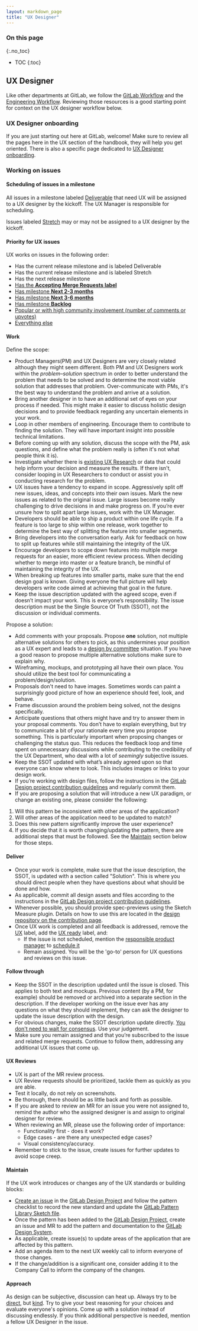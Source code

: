 ```yaml
---
layout: markdown_page
title: "UX Designer"
---
```


### On this page

{:.no_toc}

- TOC
{:toc}

## UX Designer

Like other departments at GitLab, we follow the [GitLab Workflow](https://github.com/daijapan/test/tree/master/communication/#everything-starts-with-an-issue) and the [Engineering Workflow](https://github.com/daijapan/test/tree/master/engineering/workflow/index.html.md). Reviewing those resources is a good starting point for context on the UX designer workflow below.

### UX Designer onboarding

If you are just starting out here at GitLab, welcome! Make sure to review all the pages here in the UX section of the handbook, they will help you get oriented. There is also a specific page dedicated to [UX Designer onboarding](https://github.com/daijapan/test/tree/master/engineering/ux/uxdesigner-onboarding/index.html.md).

### Working on issues

#### Scheduling of issues in a milestone
All issues in a milestone labeled [Deliverable](https://gitlab.com/groups/gitlab-org/issues?state=opened&label_name%5B%5D=Deliverable) that need UX will be assigned to a UX designer by the kickoff. The UX Manager is responsible for scheduling.

Issues labeled [Stretch](https://gitlab.com/groups/gitlab-org/-/issues?scope=all&utf8=%E2%9C%93&state=opened&label_name[]=Stretch) may or may not be assigned to a UX designer by the kickoff. 

#### Priority for UX issues
UX works on issues in the following order:
* Has the current release milestone and is labeled Deliverable
* Has the current release milestone and is labeled Stretch
* Has the next release milestone
* [Has the **Accepting Merge Requests label**](https://gitlab.com/groups/gitlab-org/-/issues?scope=all&utf8=%E2%9C%93&state=opened&label_name[]=Accepting%20Merge%20Requests)
* [Has milestone **Next 2-3 months**](https://gitlab.com/groups/gitlab-org/issues?scope=all&state=opened&utf8=%E2%9C%93&milestone_title=Next+2-3+months&label_name%5B%5D=UX)
* [Has milestone **Next 3-6 months**](https://gitlab.com/groups/gitlab-org/issues?scope=all&state=opened&utf8=%E2%9C%93&milestone_title=Next+3-6+months&label_name%5B%5D=UX)
* [Has milestone **Backlog**](https://gitlab.com/groups/gitlab-org/issues?scope=all&state=opened&utf8=%E2%9C%93&milestone_title=Backlog&label_name%5B%5D=UX)
* [Popular or with high community involvement (number of comments or upvotes)](https://gitlab.com/groups/gitlab-org/issues?label_name%5B%5D=UX&scope=all&sort=upvotes_desc&state=opened/index.html.md)
* [Everything else](https://gitlab.com/groups/gitlab-org/-/issues?scope=all&utf8=%E2%9C%93&state=opened&label_name[]=UX)

#### Work
Define the scope:
* Product Managers(PM) and UX Designers are very closely related although they might seem different. Both PM and UX Designers work within the _problem–solution_ spectrum in order to better understand the problem that needs to be solved and to determine the most viable solution that addresses that problem. Over-communicate with PMs, it's the best way to understand the problem and arrive at a solution.
* Bring another designer in to have an additional set of eyes on your process if needed. This might make it easier to discuss holistic design decisions and to provide feedback regarding any uncertain elements in your work.
* Loop in other members of engineering. Encourage them to contribute to finding the solution. They will have important insight into possible technical limitations.
* Before coming up with any solution, discuss the scope with the PM, ask questions, and define what the problem really is (often it's not what people think it is).
* Investigate whether there is [existing UX Research](https://github.com/daijapan/test/tree/master/engineering/ux/ux-research#ux-research-archive/index.html.md) or data that could help inform your decision and measure the results. If there isn't, consider looping in UX Researchers to conduct or assist you in conducting research for the problem.
* UX issues have a tendency to expand in scope. Aggressively split off new issues, ideas, and concepts into their own issues. Mark the new issues as related to the original issue. Large issues become really challenging to drive decisions in and make progress on. If you’re ever unsure how to split apart large issues, work with the UX Manager.
* Developers should be able to ship a product within one life cycle. If a feature is too large to ship within one release, work together to determine the best way of splitting the feature into smaller segments.
* Bring developers into the conversation early. Ask for feedback on how to split up features while still maintaining the integrity of the UX.
* Encourage developers to scope down features into multiple merge requests for an easier, more efficient review process. When deciding whether to merge into master or a feature branch, be mindful of maintaining the integrity of the UX.
* When breaking up features into smaller parts, make sure that the end design goal is known. Giving everyone the full picture will help developers write code aimed at achieving that goal in the future.
* Keep the issue description updated with the agreed scope, even if doesn’t impact your work. This is everyone’s responsibility. The issue description must be the Single Source Of Truth (SSOT), not the discussion or individual comments.

Propose a solution:
* Add comments with your proposals. Propose **one** solution, not multiple alternative solutions for others to pick, as this undermines your position as a UX expert and leads to a [design by committee](https://en.wikipedia.org/wiki/Design_by_committee/index.html.md) situation. If you have a good reason to propose multiple alternative solutions make sure to explain why.
* Wireframing, mockups, and prototyping all have their own place. You should utilize the best tool for communicating a problem/design/solution.
* Proposals don't need to have images. Sometimes words can paint a surprisingly good picture of how an experience should feel, look, and behave.
* Frame discussion around the problem being solved, not the designs specifically.
* Anticipate questions that others might have and try to answer them in your proposal comments. You don’t have to explain everything, but try to communicate a bit of your rationale every time you propose something. This is particularly important when proposing changes or challenging the status quo. This reduces the feedback loop and time spent on unnecessary discussions while contributing to the credibility of the UX Department, who deal with a lot of *seemingly* subjective issues.
* Keep the SSOT updated with what’s already agreed upon so that everyone can know where to look. This includes images or links to your design work.
* If you’re working with design files, follow the instructions in the [GitLab Design project contribution guidelines][gitlab-design-project-contribution-guidelines] and regularly commit them.
* If you are proposing a solution that will introduce a new UX paradigm, or change an existing one, please consider the following: 
1. Will this pattern be inconsistent with other areas of the application? 
1. Will other areas of the application need to be updated to match? 
1. Does this new pattern significantly improve the user experience? 
1. If you decide that it is worth changing/updating the pattern, there are additional steps that must be followed. See the [Maintain](https://github.com/daijapan/test/tree/master/engineering/ux/ux-designer#maintain) section below for those steps.

#### Deliver

* Once your work is complete, make sure that the issue description, the SSOT, is updated with a section called "Solution". This is where you should direct people when they have questions about what should be done and how.
* As applicable, commit all design assets and files according to the instructions in the [GitLab Design project contribution guidelines][gitlab-design-project-contribution-guidelines].
* Whenever possible, you should provide spec-previews using the Sketch Measure plugin. Details on how to use this are located in the [design repository on the contribution page](https://gitlab.com/gitlab-org/gitlab-design/blob/master/CONTRIBUTING.md#superpowers-).
* Once UX work is completed and all feedback is addressed, remove the [UX][ux-label] label, add the [UX ready][ux-ready-label] label, and:
    * If the issue is not scheduled, mention the [responsible product manager](https://github.com/daijapan/test/tree/master/product/#who-to-talk-to-for-what) to [schedule it](https://github.com/daijapan/test/tree/master/engineering/workflow/#scheduling-issues)
    * Remain assigned. You will be the 'go-to' person for UX questions and reviews on this issue.

#### Follow through

* Keep the SSOT in the description updated until the issue is closed. This applies to both text and mockups. Previous content (by a PM, for example) should be removed or archived into a separate section in the description. If the developer working on the issue ever has any questions on what they should implement, they can ask the designer to update the issue description with the design.
* For obvious changes, make the SSOT description update directly. [You don't need to wait for consensus](https://github.com/daijapan/test/tree/master/values/index.html.md). Use your judgement.
* Make sure you remain assigned and that you’re subscribed to the issue and related merge requests. Continue to follow them, addressing any additional UX issues that come up.

#### UX Reviews

* UX is part of the MR review process.
* UX Review requests should be prioritized, tackle them as quickly as you are able.
* Test it locally, do not rely on screenshots.
* Be thorough, there should be as little back and forth as possible.
* If you are asked to review an MR for an issue you were not assigned to, remind the author who the assigned designer is and assign to original designer for review.
* When reviewing an MR, please use the following order of importance:
    * Functionality first - does it work?
    * Edge cases - are there any unexpected edge cases?
    * Visual consistency/accuracy.
* Remember to stick to the issue, create issues for further updates to avoid scope creep.

#### Maintain

If the UX work introduces or changes any of the UX standards or building blocks:

* [Create an issue](https://gitlab.com/gitlab-org/gitlab-design/issues/new?issuable_template=UX%20Pattern) in the [GitLab Design Project](https://gitlab.com/gitlab-org/gitlab-design/index.html.md) and follow the pattern checklist to record the new standard and update the [GitLab Pattern Library Sketch file](https://gitlab.com/gitlab-org/gitlab-design/blob/master/gitlab-pattern-library.sketch).
* Once the pattern has been added to the [GitLab Design Project](https://gitlab.com/gitlab-org/gitlab-design/index.html.md), create an issue and MR to add the pattern and documentation to the [GitLab Design System](https://gitlab.com/gitlab-org/design.gitlab.com).
* As applicable, create issue(s) to update areas of the application that are affected by this pattern. 
* Add an agenda item to the next UX weekly call to inform everyone of those changes.
* If the change/addition is a significant one, consider adding it to the Company Call to inform the company of the changes.

#### Approach

As design can be subjective, discussion can heat up. Always try to be [direct](https://github.com/daijapan/test/tree/master/values/#directness), but [kind](https://github.com/daijapan/test/tree/master/values/#kindness). Try to give your best reasoning for your choices and evaluate everyone's opinions. Come up with a solution instead of discussing endlessly. If you think additional perspective is needed, mention a fellow UX Designer in the issue.

[ux-guide]: https://docs.gitlab.com/ee/development/ux_guide/
[ux-label]: https://gitlab.com/groups/gitlab-org/issues?scope=all&state=opened&utf8=%E2%9C%93&label_name%5B%5D=UX
[ux-ready-label]: https://gitlab.com/groups/gitlab-org/issues?scope=all&state=opened&utf8=%E2%9C%93&label_name%5B%5D=UX+ready
[gitlab-design-project-contribution-guidelines]: https://gitlab.com/gitlab-org/gitlab-design/blob/master/CONTRIBUTING.md
[twitter-sheet]: https://docs.google.com/spreadsheets/d/1GDAUNujD1-eRYxAj4FIYbCyy8ltCwwIWqVTd9-gf4wA/edit
